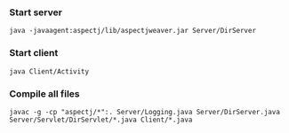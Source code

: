 ### Start server
```java -javaagent:aspectj/lib/aspectjweaver.jar Server/DirServer```

### Start client
```java Client/Activity```

### Compile all files
```javac -g -cp "aspectj/*":. Server/Logging.java Server/DirServer.java Server/Servlet/DirServlet/*.java Client/*.java```